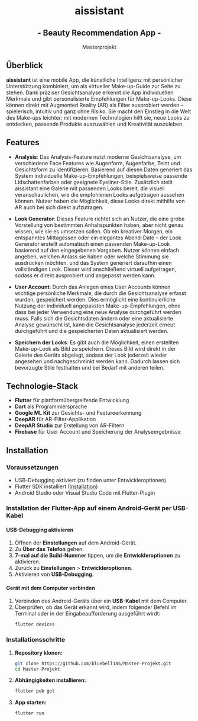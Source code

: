 <div align="center">
  <h1>aissistant</h1>
  <h2>- Beauty Recommendation App -</h2>
  <p> Masterprojekt </p>
</div>

## Überblick
**aissistant** ist eine mobile App, die künstliche Intelligenz mit persönlicher Unterstützung kombiniert, um als virtueller Make-up-Guide zur Seite zu stehen. Dank präziser Gesichtsanalyse erkennt die App individuellen Merkmale und gibt personalisierte Empfehlungen für Make-up-Looks. Diese können direkt mit Augmented Reality (AR) als Filter ausprobiert werden – spielerisch, intuitiv und ganz ohne Risiko. Sie macht den Einstieg in die Welt des Make-ups leichter: mit modernen Technologien hilft sie, neue Looks zu entdecken, passende Produkte auszuwählen und Kreativität auszuleben. <br> 

## Features
- **Analysis**: Das Analysis-Feature nutzt moderne Gesichtsanalyse, um verschiedene Face Features wie Augenform, Augenfarbe, Teint und Gesichtsform zu identifizieren. Basierend auf diesen Daten generiert das System individuelle Make-up-Empfehlungen, beispielsweise passende Lidschattenfarben oder geeignete Eyeliner-Stile. Zusätzlich stellt aissistant eine Galerie mit passenden Looks bereit, die visuell veranschaulichen, wie die empfohlenen Looks aufgetragen aussehen können. Nutzer haben die Möglichkeit, diese Looks direkt mithilfe von AR auch bei sich direkt aufzutragen.

- **Look Generator**: Dieses Feature richtet sich an Nutzer, die eine grobe Vorstellung von bestimmten Anhaltspunkten haben, aber nicht genau wissen, wie sie es umsetzen sollen. Ob ein kreativer Morgen, ein entspanntes Mittagessen oder ein elegantes Abend-Date – der Look Generator erstellt automatisch einen passenden Make-up-Look basierend auf den eingegebenen Vorgaben. Nutzer können einfach angeben, welchen Anlass sie haben oder welche Stimmung sie ausdrücken möchten, und das System generiert daraufhin einen vollständigen Look. Dieser wird anschließend virtuell aufgetragen, sodass er direkt ausprobiert und angepasst werden kann.

- **User Account**: Durch das Anlegen eines User Accounts können wichtige persönliche Merkmale, die durch die Gesichtsanalyse erfasst wurden, gespeichert werden. Dies ermöglicht eine kontinuierliche Nutzung der individuell angepassten Make-up-Empfehlungen, ohne dass bei jeder Verwendung eine neue Analyse durchgeführt werden muss. Falls sich die Gesichtsdaten ändern oder eine aktualisierte Analyse gewünscht ist, kann die Gesichtsanalyse jederzeit erneut durchgeführt und die gespeicherten Daten aktualisiert werden.

- **Speichern der Looks**: Es gibt auch die Möglichkeit, einen erstellten Make-up-Look als Bild zu speichern. Dieses Bild wird direkt in der Galerie des Geräts abgelegt, sodass der Look jederzeit wieder angesehen und nachgeschminkt werden kann. Dadurch lassen sich bevorzugte Stile festhalten und bei Bedarf mit anderen teilen.

## Technologie-Stack
- **Flutter** für plattformübergreifende Entwicklung
- **Dart** als Programmiersprache
- **Google ML Kit** zur Gesichts- und Featureerkennung
- **DeepAR** für AR-Filter-Applikation
- **DeepAR Studio** zur Erstellung von AR-Filtern
- **Firebase** für User Account und Speicherung der Analyseergebnisse

## Installation
### Voraussetzungen
- USB-Debugging aktiviert (zu finden unter Entwickleroptionen)
- Flutter SDK installiert ([Installation](https://flutter.dev/docs/get-started/install))
- Android Studio oder Visual Studio Code mit Flutter-Plugin

### Installation der Flutter-App auf einem Android-Gerät per USB-Kabel

#### USB-Debugging aktivieren
1. Öffnen der **Einstellungen** auf dem Android-Gerät.
2. Zu **Über das Telefon** gehen.
3. **7-mal auf die Build-Nummer** tippen, um die **Entwickleroptionen** zu aktivieren.
4. Zurück zu **Einstellungen** > **Entwickleroptionen**.
5. Aktivieren von **USB-Debugging**.

#### Gerät mit dem Computer verbinden
1. Verbinden des Android-Geräts über ein **USB-Kabel** mit dem Computer.
2. Überprüfen, ob das Gerät erkannt wird, indem folgender Befehl im Terminal oder in der Eingabeaufforderung ausgeführt wirdt:
   ```sh
   flutter devices

### Installationsschritte
1. **Repository klonen:**
   ```sh
   git clone https://github.com/bluebell185/Master-Projekt.git
   cd Master-Projekt
   ```
2. **Abhängigkeiten installieren:**
   ```sh
   flutter pub get
   ```
3. **App starten:**
   ```sh
   flutter run
   ```
